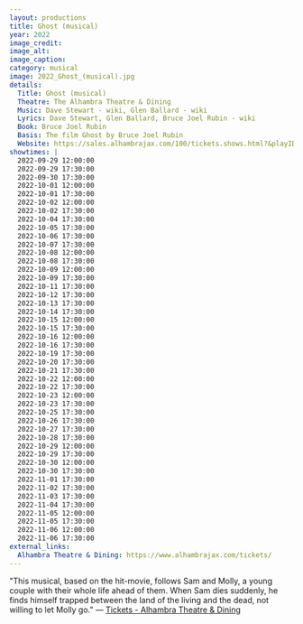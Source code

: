 ```yaml
---
layout: productions
title: Ghost (musical)
year: 2022
image_credit: 
image_alt:
image_caption:
category: musical
image: 2022_Ghost_(musical).jpg
details:
  Title: Ghost (musical)
  Theatre: The Alhambra Theatre & Dining
  Music: Dave Stewart - wiki, Glen Ballard - wiki
  Lyrics: Dave Stewart, Glen Ballard, Bruce Joel Rubin - wiki
  Book: Bruce Joel Rubin
  Basis: The film Ghost by Bruce Joel Rubin
  Website: https://sales.alhambrajax.com/100/tickets.shows.html?&playID=395
showtimes: |
  2022-09-29 12:00:00
  2022-09-29 17:30:00
  2022-09-30 17:30:00
  2022-10-01 12:00:00
  2022-10-01 17:30:00
  2022-10-02 12:00:00
  2022-10-02 17:30:00
  2022-10-04 17:30:00
  2022-10-05 17:30:00
  2022-10-06 17:30:00
  2022-10-07 17:30:00
  2022-10-08 12:00:00
  2022-10-08 17:30:00
  2022-10-09 12:00:00
  2022-10-09 17:30:00
  2022-10-11 17:30:00
  2022-10-12 17:30:00
  2022-10-13 17:30:00
  2022-10-14 17:30:00
  2022-10-15 12:00:00
  2022-10-15 17:30:00
  2022-10-16 12:00:00
  2022-10-16 17:30:00
  2022-10-19 17:30:00
  2022-10-20 17:30:00
  2022-10-21 17:30:00
  2022-10-22 12:00:00
  2022-10-22 17:30:00
  2022-10-23 12:00:00
  2022-10-23 17:30:00
  2022-10-25 17:30:00
  2022-10-26 17:30:00
  2022-10-27 17:30:00
  2022-10-28 17:30:00
  2022-10-29 12:00:00
  2022-10-29 17:30:00
  2022-10-30 12:00:00
  2022-10-30 17:30:00
  2022-11-01 17:30:00
  2022-11-02 17:30:00
  2022-11-03 17:30:00
  2022-11-04 17:30:00
  2022-11-05 12:00:00
  2022-11-05 17:30:00
  2022-11-06 12:00:00
  2022-11-06 17:30:00
external_links:
  Alhambra Theatre & Dining: https://www.alhambrajax.com/tickets/
---
```

"This musical, based on the hit-movie, follows Sam and Molly, a young couple with their whole life ahead of them. When Sam dies suddenly, he finds himself trapped between the land of the living and the dead, not willing to let Molly go." — [Tickets - Alhambra Theatre & Dining](https://www.alhambrajax.com/tickets/)